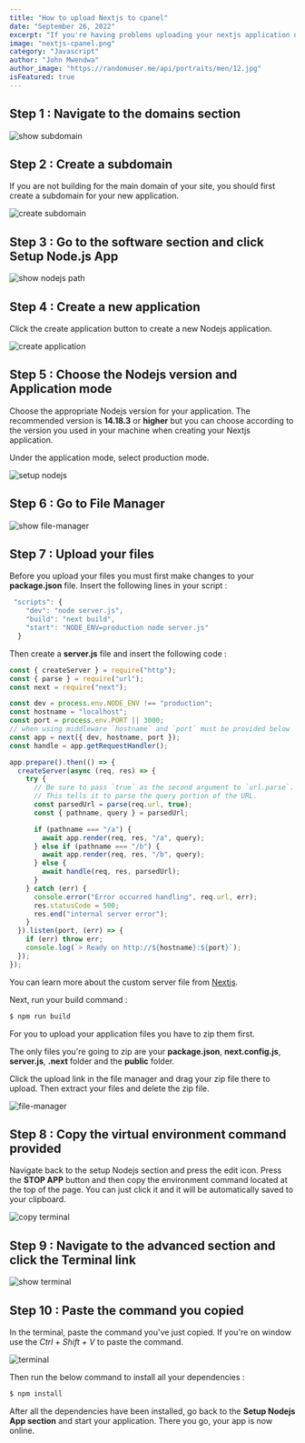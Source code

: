 ```yaml
---
title: "How to upload Nextjs to cpanel"
date: "September 26, 2022"
excerpt: "If you're having problems uploading your nextjs application on cpanel, here is how you should do it..."
image: "nextjs-cpanel.png"
category: "Javascript"
author: "John Mwendwa"
author_image: "https://randomuser.me/api/portraits/men/12.jpg"
isFeatured: true
---
```


## Step 1 : Navigate to the domains section

![show subdomain](show-subdomain.png)

## Step 2 : Create a subdomain

If you are not building for the main domain of your site, you should first create a subdomain for your new application.

![create subdomain](create-subdomain.png)

## Step 3 : Go to the software section and click Setup Node.js App

![show nodejs path](show-nodejs.png)

## Step 4 : Create a new application

Click the create application button to create a new Nodejs application.

![create application](create-application.png)

## Step 5 : Choose the Nodejs version and Application mode

Choose the appropriate Nodejs version for your application.
The recommended version is **14.18.3** or **higher** but you can choose according to the version you used in your machine when creating your Nextjs application.

Under the application mode, select production mode.

![setup nodejs](setup-nodejs.png)

## Step 6 : Go to File Manager

![show file-manager](show-file-manager.png)

## Step 7 : Upload your files

Before you upload your files you must first make changes to your **package.json** file.
Insert the following lines in your script :

```js
 "scripts": {
    "dev": "node server.js",
    "build": "next build",
    "start": "NODE_ENV=production node server.js"
  }
```

Then create a **server.js** file and insert the following code :

```js
const { createServer } = require("http");
const { parse } = require("url");
const next = require("next");

const dev = process.env.NODE_ENV !== "production";
const hostname = "localhost";
const port = process.env.PORT || 3000;
// when using middleware `hostname` and `port` must be provided below
const app = next({ dev, hostname, port });
const handle = app.getRequestHandler();

app.prepare().then(() => {
  createServer(async (req, res) => {
    try {
      // Be sure to pass `true` as the second argument to `url.parse`.
      // This tells it to parse the query portion of the URL.
      const parsedUrl = parse(req.url, true);
      const { pathname, query } = parsedUrl;

      if (pathname === "/a") {
        await app.render(req, res, "/a", query);
      } else if (pathname === "/b") {
        await app.render(req, res, "/b", query);
      } else {
        await handle(req, res, parsedUrl);
      }
    } catch (err) {
      console.error("Error occurred handling", req.url, err);
      res.statusCode = 500;
      res.end("internal server error");
    }
  }).listen(port, (err) => {
    if (err) throw err;
    console.log(`> Ready on http://${hostname}:${port}`);
  });
});
```

You can learn more about the custom server file from [Nextjs](https://nextjs.org/docs/advanced-features/custom-server).

Next, run your build command :

```js
$ npm run build
```

For you to upload your application files you have to zip them first.

The only files you're going to zip are your **package.json**, **next.config.js**, **server.js**, **.next** folder and the **public** folder.

Click the upload link in the file manager and drag your zip file there to upload. Then extract your files and delete the zip file.

![file-manager](upload-files.png)

## Step 8 : Copy the virtual environment command provided

Navigate back to the setup Nodejs section and press the edit icon. Press the **STOP APP** button and then copy the environment command located at the top of the page. You can just click it and it will be automatically saved to your clipboard.

![copy terminal](copy-terminal.png)

## Step 9 : Navigate to the advanced section and click the Terminal link

![show terminal](show-terminal.png)

## Step 10 : Paste the command you copied

In the terminal, paste the command you've just copied. If you're on window use the _Ctrl + Shift + V_ to paste the command.

![terminal](terminal.png)

Then run the below command to install all your dependencies :

```js
$ npm install
```

After all the dependencies have been installed, go back to the **Setup Nodejs App section** and start your application. There you go, your app is now online.
